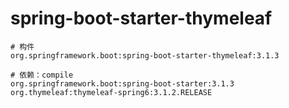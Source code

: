 # spring-boot-starter-thymeleaf

```
# 构件
org.springframework.boot:spring-boot-starter-thymeleaf:3.1.3

# 依赖：compile
org.springframework.boot:spring-boot-starter:3.1.3
org.thymeleaf:thymeleaf-spring6:3.1.2.RELEASE
```
